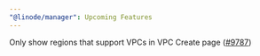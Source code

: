 ```yaml
---
"@linode/manager": Upcoming Features
---
```


Only show regions that support VPCs in VPC Create page ([#9787](https://github.com/linode/manager/pull/9787))
